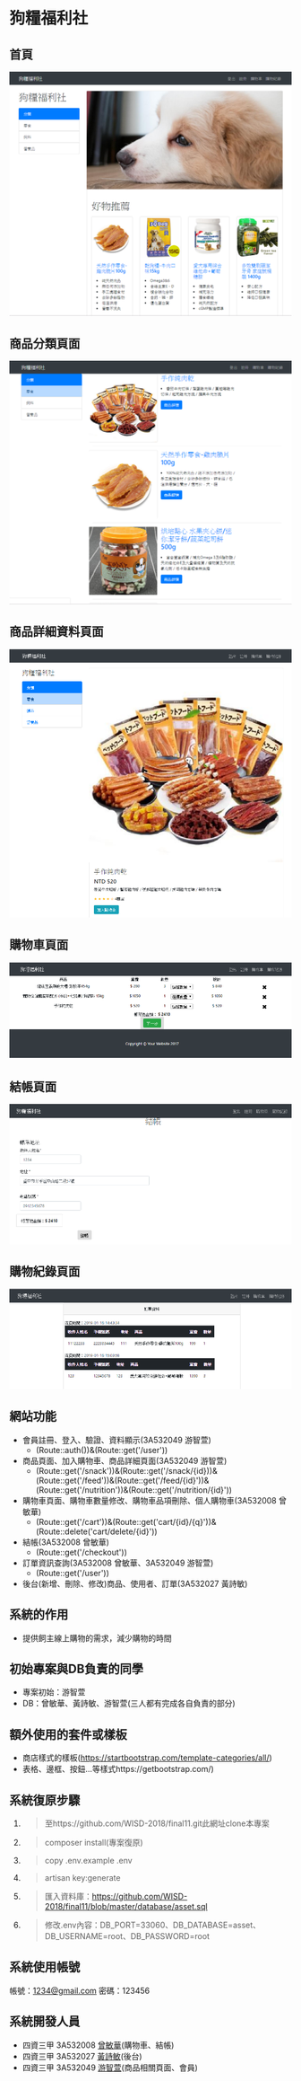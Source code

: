 # 狗糧福利社
## 首頁
![image](https://github.com/WISD-2018/final11/blob/master/public/img/finish/index.PNG?raw=true)
## 商品分類頁面
![image](https://github.com/WISD-2018/final11/blob/master/public/img/finish/good.PNG?raw=true)
## 商品詳細資料頁面
![image](https://github.com/WISD-2018/final11/blob/master/public/img/finish/gooddetail.PNG?raw=true)
## 購物車頁面
![image](https://github.com/WISD-2018/final11/blob/master/public/img/finish/cart.PNG?raw=true)
## 結帳頁面
![image](https://github.com/WISD-2018/final11/blob/master/public/img/finish/checkout.PNG?raw=true)
## 購物紀錄頁面
![image](https://github.com/WISD-2018/final11/blob/master/public/img/finish/order.PNG?raw=true)

## 網站功能
- 會員註冊、登入、驗證、資料顯示(3A532049 游智萱)
    - (Route::auth())&(Route::get('/user'))
- 商品頁面、加入購物車、商品詳細頁面(3A532049 游智萱)
    - (Route::get('/snack'))&(Route::get('/snack/{id}))&(Route::get('/feed'))&(Route::get('/feed/{id}'))&(Route::get('/nutrition'))&(Route::get('/nutrition/{id}'))
- 購物車頁面、購物車數量修改、購物車品項刪除、個人購物車(3A532008 曾敏華)
    - (Route::get('/cart'))&(Route::get('cart/{id}/{q}'))&(Route::delete('cart/delete/{id}'))
- 結帳(3A532008 曾敏華)
    - (Route::get('/checkout'))
- 訂單資訊查詢(3A532008 曾敏華、3A532049 游智萱)
    - (Route::get('/user'))
- 後台(新增、刪除、修改)商品、使用者、訂單(3A532027 黃詩敏)


## 系統的作用
- 提供飼主線上購物的需求，減少購物的時間

## 初始專案與DB負責的同學
- 專案初始：游智萱
- DB：曾敏華、黃詩敏、游智萱(三人都有完成各自負責的部分)

## 額外使用的套件或樣板
- 商店樣式的樣板(https://startbootstrap.com/template-categories/all/)
- 表格、邊框、按鈕...等樣式https://getbootstrap.com/)

## 系統復原步驟
1. >至https://github.com/WISD-2018/final11.git此網址clone本專案
2. >composer install(專案復原)
3. >copy .env.example .env
4. >artisan key:generate
5. >匯入資料庫：https://github.com/WISD-2018/final11/blob/master/database/asset.sql
6. >修改.env內容：DB_PORT=33060、DB_DATABASE=asset、DB_USERNAME=root、DB_PASSWORD=root

## 系統使用帳號
帳號：1234@gmail.com
密碼：123456

## 系統開發人員
- 四資三甲 3A532008 [曾敏華](https://github.com/3A532008)(購物車、結帳)
- 四資三甲 3A532027 [黃詩敏](https://github.com/3A532027)(後台)
- 四資三甲 3A532049 [游智萱](https://github.com/3A532049)(商品相關頁面、會員)





